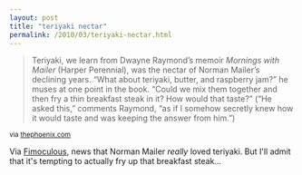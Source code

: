 ```yaml
---
layout: post
title: "teriyaki nectar"
permalink: /2010/03/teriyaki-nectar.html
---
```


<blockquote><p>Teriyaki, we learn from Dwayne Raymond’s memoir <em>Mornings with Mailer</em> (Harper Perennial), was the nectar of Norman Mailer’s declining years. “What about teriyaki, butter, and raspberry jam?” he muses at one point in the book. “Could we mix them together and then fry a thin breakfast steak in it? How would that taste?” (“He asked this,” comments Raymond, “as if I somehow secretly knew how it would taste and was keeping the answer from him.”)</p></blockquote>

<p><small>via <a href="http://thephoenix.com/Boston/arts/99239-eat-pray-shove/">thephoenix.com</a></small></p>

<p>Via <a href="http://www.fimoculous.com/archive/post-6896.cfm">Fimoculous</a>, news that Norman Mailer <i>really</i> loved teriyaki.  But I&#39;ll admit that it&#39;s tempting to actually fry up that breakfast steak...</p>


